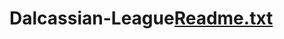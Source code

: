 # Dalcassian-League[Readme.txt](https://github.com/WiC-1989/Dalcassian-League/files/9835409/Readme.txt)
